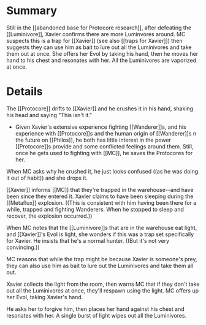 # Summary
Still in the [[abandoned base for Protocore research]], after defeating the [[Luminivore]], Xavier confirms there are more Luminvores around. MC suspects this is a trap for [[Xavier]] (see also [[traps for Xavier]]) then suggests they can use him as bait to lure out all the Luminivores and take them out at once. She offers her Evol by taking his hand, then he moves her hand to his chest and resonates with her. All the Luminivores are vaporized at once.

# Details
The [[Protocore]] drifts to [[Xavier]] and he crushes it in his hand, shaking his head and saying "This isn't it."
* Given Xavier's extensive experience fighting [[Wanderer]]s, and his experience with [[Protocore]]s and the human origin of [[Wanderer]]s n the future on [[Philos]], he both has little interest in the power [[Protocore]]s provide and some conflicted feelings around them. Still, once he gets used to fighting with [[MC]], he saves the Protocores for her.

When MC asks why he crushed it, he just looks confused ((as he was doing it out of habit)) and she drops it.

[[Xavier]] informs [[MC]] that they're trapped in the warehouse--and have been since they entered it. Xavier claims to have been sleeping during the [[Metaflux]] explosion. ((This is consistent with him having been there for a while, trapped and fighting Wanderers. When he stopped to sleep and recover, the explosion occurred.))

When MC notes that the [[Luminivore]]s that are in the warehouse eat light, and [[Xavier]]'s Evol is light, she wonders if this was a trap set specifically for Xavier. He insists that he's a normal hunter. ((But it's not very convincing.))

MC reasons that while the trap might be because Xavier is someone's prey, they can also use him as bait to lure out the Luminivores and take them all out.

Xavier collects the light from the room, then warns MC that if they don't take out all the Luminivores at once, they'll respawn using the light. MC offers up her Evol, taking Xavier's hand.

He asks her to forgive him, then places her hand against his chest and resonates with her. A single burst of light wipes out all the Luminivores.


